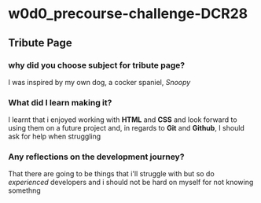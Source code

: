 # w0d0_precourse-challenge-DCR28 #

## Tribute Page ##
### why did you choose subject for tribute page? ###
I was inspired by my own dog, a cocker spaniel, _Snoopy_ 

### What did I learn making it? ###
I learnt that i enjoyed working with **HTML** and **CSS** and look forward to using them on a future project and, in regards to **Git** and **Github**, I should ask for help when struggling 

### Any reflections on the development journey? ###
That there are going to be things that i'll struggle with but so do _experienced_ developers and i should not be hard on myself for not knowing somethng 
